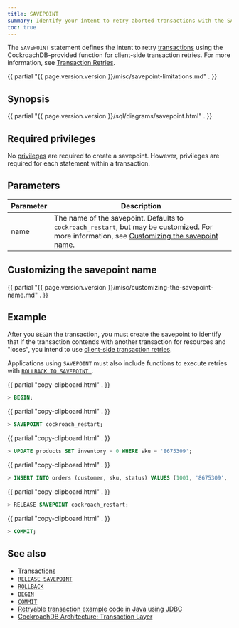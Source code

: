 ```yaml
---
title: SAVEPOINT
summary: Identify your intent to retry aborted transactions with the SAVEPOINT statement in CockroachDB.
toc: true
---
```


The `SAVEPOINT` statement defines the intent to retry [transactions](transactions.html) using the CockroachDB-provided function for client-side transaction retries. For more information, see [Transaction Retries](transactions.html#transaction-retries).

{{ partial "{{ page.version.version }}/misc/savepoint-limitations.md" . }}

## Synopsis

<div>
  {{ partial "{{ page.version.version }}/sql/diagrams/savepoint.html" . }}
</div>

## Required privileges

No [privileges](authorization.html#assign-privileges) are required to create a savepoint. However, privileges are required for each statement within a transaction.

## Parameters

Parameter | Description
--------- | -----------
name      | The name of the savepoint.  Defaults to `cockroach_restart`, but may be customized.  For more information, see [Customizing the savepoint name](#customizing-the-savepoint-name).

## Customizing the savepoint name

{{ partial "{{ page.version.version }}/misc/customizing-the-savepoint-name.md" . }}

## Example

After you `BEGIN` the transaction, you must create the savepoint to identify that if the transaction contends with another transaction for resources and "loses", you intend to use [client-side transaction retries](transactions.html#transaction-retries).

Applications using `SAVEPOINT` must also include functions to execute retries with [`ROLLBACK TO SAVEPOINT `](rollback-transaction.html#retry-a-transaction).

{{ partial "copy-clipboard.html" . }}
~~~ sql
> BEGIN;
~~~

{{ partial "copy-clipboard.html" . }}
~~~ sql
> SAVEPOINT cockroach_restart;
~~~

{{ partial "copy-clipboard.html" . }}
~~~ sql
> UPDATE products SET inventory = 0 WHERE sku = '8675309';
~~~

{{ partial "copy-clipboard.html" . }}
~~~ sql
> INSERT INTO orders (customer, sku, status) VALUES (1001, '8675309', 'new');
~~~

{{ partial "copy-clipboard.html" . }}
~~~ sql
> RELEASE SAVEPOINT cockroach_restart;
~~~

{{ partial "copy-clipboard.html" . }}
~~~ sql
> COMMIT;
~~~

## See also

- [Transactions](transactions.html)
- [`RELEASE SAVEPOINT`](release-savepoint.html)
- [`ROLLBACK`](rollback-transaction.html)
- [`BEGIN`](begin-transaction.html)
- [`COMMIT`](commit-transaction.html)
- [Retryable transaction example code in Java using JDBC](build-a-java-app-with-cockroachdb.html)
- [CockroachDB Architecture: Transaction Layer](architecture/transaction-layer.html)

